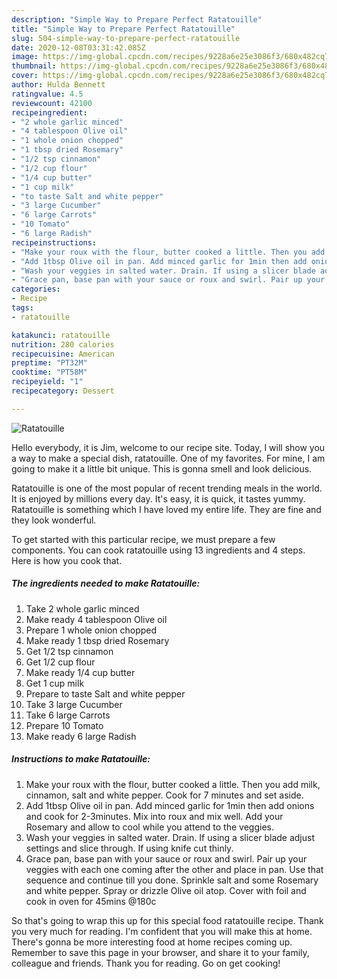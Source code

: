 ```yaml
---
description: "Simple Way to Prepare Perfect Ratatouille"
title: "Simple Way to Prepare Perfect Ratatouille"
slug: 504-simple-way-to-prepare-perfect-ratatouille
date: 2020-12-08T03:31:42.085Z
image: https://img-global.cpcdn.com/recipes/9228a6e25e3086f3/680x482cq70/ratatouille-recipe-main-photo.jpg
thumbnail: https://img-global.cpcdn.com/recipes/9228a6e25e3086f3/680x482cq70/ratatouille-recipe-main-photo.jpg
cover: https://img-global.cpcdn.com/recipes/9228a6e25e3086f3/680x482cq70/ratatouille-recipe-main-photo.jpg
author: Hulda Bennett
ratingvalue: 4.5
reviewcount: 42100
recipeingredient:
- "2 whole garlic minced"
- "4 tablespoon Olive oil"
- "1 whole onion chopped"
- "1 tbsp dried Rosemary"
- "1/2 tsp cinnamon"
- "1/2 cup flour"
- "1/4 cup butter"
- "1 cup milk"
- "to taste Salt and white pepper"
- "3 large Cucumber"
- "6 large Carrots"
- "10 Tomato"
- "6 large Radish"
recipeinstructions:
- "Make your roux with the flour, butter cooked a little. Then you add milk, cinnamon, salt and white pepper. Cook for 7 minutes and set aside."
- "Add 1tbsp Olive oil in pan. Add minced garlic for 1min then add onions and cook for 2-3minutes. Mix into roux and mix well. Add your Rosemary and allow to cool while you attend to the veggies."
- "Wash your veggies in salted water. Drain. If using a slicer blade adjust settings and slice through. If using knife cut thinly."
- "Grace pan, base pan with your sauce or roux and swirl. Pair up your veggies with each one coming after the other and place in pan. Use that sequence and continue till you done. Sprinkle salt and some Rosemary and white pepper. Spray or drizzle Olive oil atop. Cover with foil and cook in oven for 45mins @180c"
categories:
- Recipe
tags:
- ratatouille

katakunci: ratatouille 
nutrition: 280 calories
recipecuisine: American
preptime: "PT32M"
cooktime: "PT58M"
recipeyield: "1"
recipecategory: Dessert

---
```



![Ratatouille](https://img-global.cpcdn.com/recipes/9228a6e25e3086f3/680x482cq70/ratatouille-recipe-main-photo.jpg)

Hello everybody, it is Jim, welcome to our recipe site. Today, I will show you a way to make a special dish, ratatouille. One of my favorites. For mine, I am going to make it a little bit unique. This is gonna smell and look delicious.



Ratatouille is one of the most popular of recent trending meals in the world. It is enjoyed by millions every day. It's easy, it is quick, it tastes yummy. Ratatouille is something which I have loved my entire life. They are fine and they look wonderful.


To get started with this particular recipe, we must prepare a few components. You can cook ratatouille using 13 ingredients and 4 steps. Here is how you cook that.

<!--inarticleads1-->

##### The ingredients needed to make Ratatouille:

1. Take 2 whole garlic minced
1. Make ready 4 tablespoon Olive oil
1. Prepare 1 whole onion chopped
1. Make ready 1 tbsp dried Rosemary
1. Get 1/2 tsp cinnamon
1. Get 1/2 cup flour
1. Make ready 1/4 cup butter
1. Get 1 cup milk
1. Prepare to taste Salt and white pepper
1. Take 3 large Cucumber
1. Take 6 large Carrots
1. Prepare 10 Tomato
1. Make ready 6 large Radish




<!--inarticleads2-->

##### Instructions to make Ratatouille:

1. Make your roux with the flour, butter cooked a little. Then you add milk, cinnamon, salt and white pepper. Cook for 7 minutes and set aside.
1. Add 1tbsp Olive oil in pan. Add minced garlic for 1min then add onions and cook for 2-3minutes. Mix into roux and mix well. Add your Rosemary and allow to cool while you attend to the veggies.
1. Wash your veggies in salted water. Drain. If using a slicer blade adjust settings and slice through. If using knife cut thinly.
1. Grace pan, base pan with your sauce or roux and swirl. Pair up your veggies with each one coming after the other and place in pan. Use that sequence and continue till you done. Sprinkle salt and some Rosemary and white pepper. Spray or drizzle Olive oil atop. Cover with foil and cook in oven for 45mins @180c




So that's going to wrap this up for this special food ratatouille recipe. Thank you very much for reading. I'm confident that you will make this at home. There's gonna be more interesting food at home recipes coming up. Remember to save this page in your browser, and share it to your family, colleague and friends. Thank you for reading. Go on get cooking!
